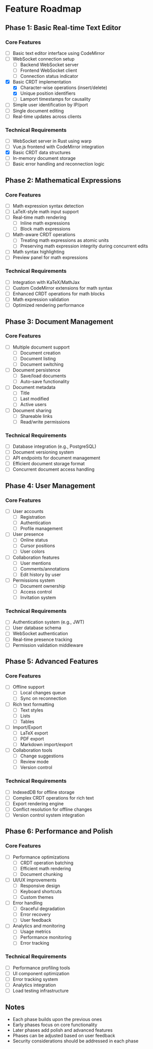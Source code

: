 # Feature Roadmap

## Phase 1: Basic Real-time Text Editor
### Core Features
- [ ] Basic text editor interface using CodeMirror
- [ ] WebSocket connection setup
  - [ ] Backend WebSocket server
  - [ ] Frontend WebSocket client
  - [ ] Connection status indicator
- [x] Basic CRDT implementation
  - [x] Character-wise operations (insert/delete)
  - [x] Unique position identifiers
  - [ ] Lamport timestamps for causality
- [ ] Simple user identification by IP/port
- [ ] Single document editing
- [ ] Real-time updates across clients

### Technical Requirements
- [ ] WebSocket server in Rust using warp
- [ ] Vue.js frontend with CodeMirror integration
- [x] Basic CRDT data structures
- [ ] In-memory document storage
- [ ] Basic error handling and reconnection logic

## Phase 2: Mathematical Expressions
### Core Features
- [ ] Math expression syntax detection
- [ ] LaTeX-style math input support
- [ ] Real-time math rendering
  - [ ] Inline math expressions
  - [ ] Block math expressions
- [ ] Math-aware CRDT operations
  - [ ] Treating math expressions as atomic units
  - [ ] Preserving math expression integrity during concurrent edits
- [ ] Math syntax highlighting
- [ ] Preview panel for math expressions

### Technical Requirements
- [ ] Integration with KaTeX/MathJax
- [ ] Custom CodeMirror extensions for math syntax
- [ ] Enhanced CRDT operations for math blocks
- [ ] Math expression validation
- [ ] Optimized rendering performance

## Phase 3: Document Management
### Core Features
- [ ] Multiple document support
  - [ ] Document creation
  - [ ] Document listing
  - [ ] Document switching
- [ ] Document persistence
  - [ ] Save/load documents
  - [ ] Auto-save functionality
- [ ] Document metadata
  - [ ] Title
  - [ ] Last modified
  - [ ] Active users
- [ ] Document sharing
  - [ ] Shareable links
  - [ ] Read/write permissions

### Technical Requirements
- [ ] Database integration (e.g., PostgreSQL)
- [ ] Document versioning system
- [ ] API endpoints for document management
- [ ] Efficient document storage format
- [ ] Concurrent document access handling

## Phase 4: User Management
### Core Features
- [ ] User accounts
  - [ ] Registration
  - [ ] Authentication
  - [ ] Profile management
- [ ] User presence
  - [ ] Online status
  - [ ] Cursor positions
  - [ ] User colors
- [ ] Collaboration features
  - [ ] User mentions
  - [ ] Comments/annotations
  - [ ] Edit history by user
- [ ] Permissions system
  - [ ] Document ownership
  - [ ] Access control
  - [ ] Invitation system

### Technical Requirements
- [ ] Authentication system (e.g., JWT)
- [ ] User database schema
- [ ] WebSocket authentication
- [ ] Real-time presence tracking
- [ ] Permission validation middleware

## Phase 5: Advanced Features
### Core Features
- [ ] Offline support
  - [ ] Local changes queue
  - [ ] Sync on reconnection
- [ ] Rich text formatting
  - [ ] Text styles
  - [ ] Lists
  - [ ] Tables
- [ ] Import/Export
  - [ ] LaTeX export
  - [ ] PDF export
  - [ ] Markdown import/export
- [ ] Collaboration tools
  - [ ] Change suggestions
  - [ ] Review mode
  - [ ] Version control

### Technical Requirements
- [ ] IndexedDB for offline storage
- [ ] Complex CRDT operations for rich text
- [ ] Export rendering engine
- [ ] Conflict resolution for offline changes
- [ ] Version control system integration

## Phase 6: Performance and Polish
### Core Features
- [ ] Performance optimizations
  - [ ] CRDT operation batching
  - [ ] Efficient math rendering
  - [ ] Document chunking
- [ ] UI/UX improvements
  - [ ] Responsive design
  - [ ] Keyboard shortcuts
  - [ ] Custom themes
- [ ] Error handling
  - [ ] Graceful degradation
  - [ ] Error recovery
  - [ ] User feedback
- [ ] Analytics and monitoring
  - [ ] Usage metrics
  - [ ] Performance monitoring
  - [ ] Error tracking

### Technical Requirements
- [ ] Performance profiling tools
- [ ] UI component optimization
- [ ] Error tracking system
- [ ] Analytics integration
- [ ] Load testing infrastructure

## Notes
- Each phase builds upon the previous ones
- Early phases focus on core functionality
- Later phases add polish and advanced features
- Phases can be adjusted based on user feedback
- Security considerations should be addressed in each phase
